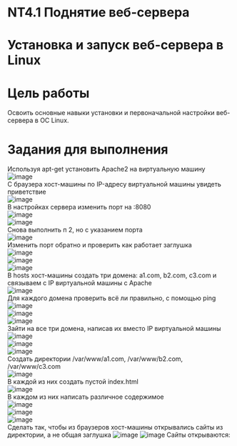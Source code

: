 # NT4.1 Поднятие веб-сервера
# Установка и запуск веб-сервера в Linux
# Цель работы
Освоить основные навыки установки и первоначальной настройки веб-сервера в ОС Linux.
# Задания для выполнения
Используя apt-get установить Apache2 на виртуальную машину  
![image](https://user-images.githubusercontent.com/70998859/142777405-d0f7f513-01fd-4b82-a9d3-9930781e1167.png)  
С браузера хост-машины по IP-адресу виртуальной машины увидеть приветствие  
![image](https://user-images.githubusercontent.com/70998859/142777476-95cc1ecd-a567-4a14-b6e0-bed77b22d805.png)  
В настройках сервера изменить  порт на :8080  
![image](https://user-images.githubusercontent.com/70998859/142777539-7c67054d-37ad-4cfc-8ed1-eee80afb7092.png)  
![image](https://user-images.githubusercontent.com/70998859/142777593-b711df52-8235-4eff-a751-184118fd409b.png)   
Снова выполнить п 2, но с указанием порта  
![image](https://user-images.githubusercontent.com/70998859/142777601-68db16b9-9837-4cdc-a99d-76e711c9450d.png)  
Изменить порт обратно и проверить как работает заглушка  
![image](https://user-images.githubusercontent.com/70998859/142777672-9ed0e9cd-9de4-4f06-930c-8db4fcc32262.png)  
![image](https://user-images.githubusercontent.com/70998859/142777678-59032979-8f9b-410b-8950-0cc9e2c49bd5.png)   
![image](https://user-images.githubusercontent.com/70998859/142777662-d4d0fda2-c31b-44ca-a378-46f3d10a3158.png)  
В hosts хост-машины создать три домена: a1.com, b2.com, c3.com и связываем с IP виртуальной машины с Apache  
![image](https://user-images.githubusercontent.com/70998859/142777848-778bcc50-147a-48ac-aea8-94b8b7c1017d.png)  
Для каждого домена проверить всё ли правильно, с помощью ping  
![image](https://user-images.githubusercontent.com/70998859/142778432-df0057ae-1218-4222-b2bd-772bfa7ae713.png)  
![image](https://user-images.githubusercontent.com/70998859/142778456-dc6664b3-f168-4a6e-96d7-3ef7c9030d66.png)  
![image](https://user-images.githubusercontent.com/70998859/142778459-b107a719-6c8f-4055-b800-f2e83e901c5d.png)  
Зайти на все три домена, написав их вместо IP виртуальной машины  
![image](https://user-images.githubusercontent.com/70998859/142778487-cc5772b3-dcc3-408d-bef7-340b5153d21b.png)  
![image](https://user-images.githubusercontent.com/70998859/142778496-41b92fc9-78b3-4e27-9d9a-3f9ea3b4f11e.png)  
![image](https://user-images.githubusercontent.com/70998859/142778504-0dc4e767-9555-449f-9dff-c172e021f299.png)  
Создать директории /var/www/a1.com, /var/www/b2.com, /var/www/c3.com  
![image](https://user-images.githubusercontent.com/70998859/142778592-f75f5811-4214-4b89-9dfd-f3ff8c9a32e9.png)  
В каждой из них создать пустой index.html  
![image](https://user-images.githubusercontent.com/70998859/142778676-af3d7920-f042-4b44-a66c-64f6f3b3cf90.png)  
В каждом из них написать различное содержимое  
![image](https://user-images.githubusercontent.com/70998859/142778810-ed7a7b61-50e6-4b20-bffc-48f63b6b8452.png)  
![image](https://user-images.githubusercontent.com/70998859/142778815-34406f19-670e-4c58-9620-267a3f872e06.png)  
![image](https://user-images.githubusercontent.com/70998859/142778817-8f23980b-7dd1-4ec5-84be-d227e18217a4.png)  
Сделать так, чтобы из браузеров хост-машины открывались сайты из директории, а не общая заглушка
![image](https://user-images.githubusercontent.com/70998859/142778949-c1cfe445-04da-4edd-99b2-9d23c0dfaa23.png)
![image](https://user-images.githubusercontent.com/70998859/142778958-f57f15d1-707b-4a5d-a12d-666e1b783d3a.png)
Сайты открываются:
